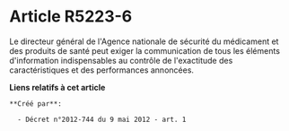 # Article R5223-6

Le directeur général de l'Agence nationale de sécurité du médicament et des produits de santé peut exiger la communication de
tous les éléments d'information indispensables au contrôle de l'exactitude des caractéristiques et des performances
annoncées.

**Liens relatifs à cet article**

	**Créé par**:

	  - Décret n°2012-744 du 9 mai 2012 - art. 1
